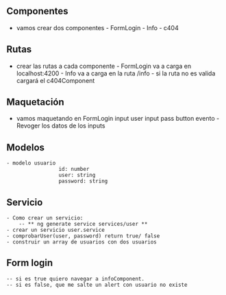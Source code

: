 ## Componentes
- vamos crear dos componentes 
          - FormLogin
          - Info
          - c404

## Rutas

   - crear las rutas a cada componente
          - FormLogin va a carga en localhost:4200
          - Info va a carga en la ruta /info
          - si la ruta no es valida cargará el c404Component

## Maquetación

   - vamos maquetando en FormLogin 
          input user 
          input pass
          button evento
          -Revoger los datos de los inputs

## Modelos
    - modelo usuario
                     id: number
                     user: string
                     password: string


## Servicio
    - Como crear un servicio: 
        -- ** ng generate service services/user **
    - crear un servicio user.service
    - comprobarUser(user, password) return true/ false
    - construir un array de usuarios con dos usuarios

## Form login
    -- si es true quiero navegar a infoComponent.
    -- si es false, que me salte un alert con usuario no existe